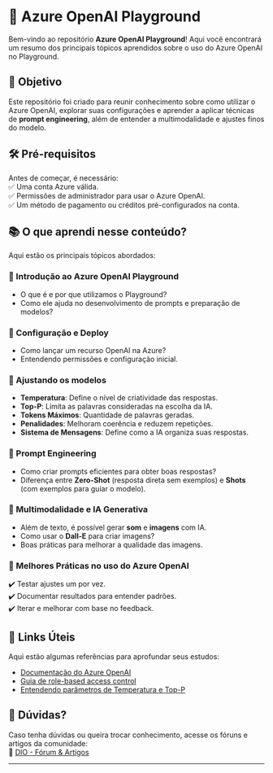 # 🚀 Azure OpenAI Playground  

Bem-vindo ao repositório **Azure OpenAI Playground**! Aqui você encontrará um resumo dos principais tópicos aprendidos sobre o uso do Azure OpenAI no Playground.  

## 📌 Objetivo  
Este repositório foi criado para reunir conhecimento sobre como utilizar o Azure OpenAI, explorar suas configurações e aprender a aplicar técnicas de **prompt engineering**, além de entender a multimodalidade e ajustes finos do modelo.  

## 🛠️ Pré-requisitos  
Antes de começar, é necessário:  
✅ Uma conta Azure válida.  
✅ Permissões de administrador para usar o Azure OpenAI.  
✅ Um método de pagamento ou créditos pré-configurados na conta.  

## 📚 O que aprendi nesse conteúdo?  
Aqui estão os principais tópicos abordados:  

### 🔹 Introdução ao Azure OpenAI Playground  
- O que é e por que utilizamos o Playground?  
- Como ele ajuda no desenvolvimento de prompts e preparação de modelos?  

### 🔹 Configuração e Deploy  
- Como lançar um recurso OpenAI na Azure?  
- Entendendo permissões e configuração inicial.  

### 🔹 Ajustando os modelos  
- **Temperatura**: Define o nível de criatividade das respostas.  
- **Top-P**: Limita as palavras consideradas na escolha da IA.  
- **Tokens Máximos**: Quantidade de palavras geradas.  
- **Penalidades**: Melhoram coerência e reduzem repetições.  
- **Sistema de Mensagens**: Define como a IA organiza suas respostas.  

### 🔹 Prompt Engineering  
- Como criar prompts eficientes para obter boas respostas?  
- Diferença entre **Zero-Shot** (resposta direta sem exemplos) e **Shots** (com exemplos para guiar o modelo).  

### 🔹 Multimodalidade e IA Generativa  
- Além de texto, é possível gerar **som** e **imagens** com IA.  
- Como usar o **Dall-E** para criar imagens?  
- Boas práticas para melhorar a qualidade das imagens.  

### 🔹 Melhores Práticas no uso do Azure OpenAI  
✔️ Testar ajustes um por vez.  
✔️ Documentar resultados para entender padrões.  
✔️ Iterar e melhorar com base no feedback.  

## 🔗 Links Úteis  
Aqui estão algumas referências para aprofundar seus estudos:  
- [Documentação do Azure OpenAI](https://learn.microsoft.com/en-us/azure/ai-services/openai/)  
- [Guia de role-based access control](https://learn.microsoft.com/en-us/azure/ai-services/openai/how-to/role-based-access-control)  
- [Entendendo parâmetros de Temperatura e Top-P](https://medium.com/@1511425435311/understanding-openais-temperature-and-top-p-parameters-in-language-models-d2066504684f)  

## 🤝 Dúvidas?  
Caso tenha dúvidas ou queira trocar conhecimento, acesse os fóruns e artigos da comunidade:  
🔗 [DIO - Fórum & Artigos](https://web.dio.me/articles)  

---

